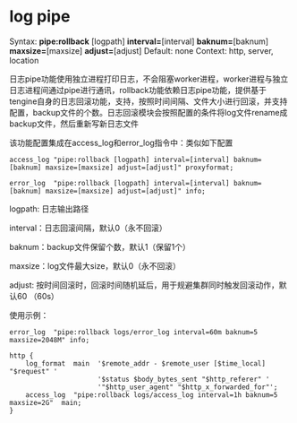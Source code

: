 # log pipe
Syntax: **pipe:rollback** [logpath] **interval=**[interval] **baknum=**[baknum] **maxsize=**[maxsize] **adjust=**[adjust]
Default: none
Context: http, server, location

日志pipe功能使用独立进程打印日志，不会阻塞worker进程，worker进程与独立日志进程间通过pipe进行通讯，rollback功能依赖日志pipe功能，提供基于tengine自身的日志回滚功能，支持，按照时间间隔、文件大小进行回滚，并支持配置，backup文件的个数。日志回滚模块会按照配置的条件将log文件rename成backup文件，然后重新写新日志文件

该功能配置集成在access_log和error_log指令中：类似如下配置
```
access_log "pipe:rollback [logpath] interval=[interval] baknum=[baknum] maxsize=[maxsize] adjust=[adjust]" proxyformat;

error_log  "pipe:rollback [logpath] interval=[interval] baknum=[baknum] maxsize=[maxsize] adjust=[adjust]" info;
```

logpath: 日志输出路径

interval：日志回滚间隔，默认0（永不回滚）

baknum：backup文件保留个数，默认1（保留1个）

maxsize：log文件最大size，默认0（永不回滚）

adjust: 按时间回滚时，回滚时间随机延后，用于规避集群同时触发回滚动作，默认60 （60s）

使用示例：
```
error_log  "pipe:rollback logs/error_log interval=60m baknum=5 maxsize=2048M" info;

http {
	log_format  main  '$remote_addr - $remote_user [$time_local] "$request" '
                      '$status $body_bytes_sent "$http_referer" '
                      '"$http_user_agent" "$http_x_forwarded_for"';
	access_log  "pipe:rollback logs/access_log interval=1h baknum=5 maxsize=2G"  main;
}
```
